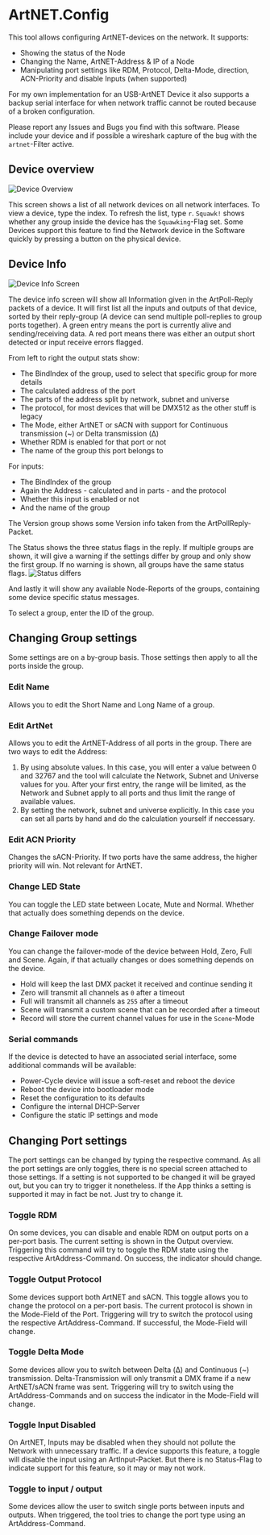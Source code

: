 # ArtNET.Config
This tool allows configuring ArtNET-devices on the network. It supports:
- Showing the status of the Node
- Changing the Name, ArtNET-Address & IP of a Node
- Manipulating port settings like RDM, Protocol, Delta-Mode, direction, ACN-Priority and disable Inputs (when supported)

For my own implementation for an USB-ArtNET Device it also supports a backup serial interface for when network traffic cannot be routed because of a broken configuration.

Please report any Issues and Bugs you find with this software. Please include your device and if possible a wireshark capture of the bug with the `artnet`-Filter active.

## Device overview
![Device Overview](/docs/overview.jpg)

This screen shows a list of all network devices on all network interfaces. To view a device, type the index. To refresh the list, type `r`. `Squawk!` shows whether any group inside the device has the `Squawking`-Flag set. Some Devices support this feature to find the Network device in the Software quickly by pressing a button on the physical device.

## Device Info
![Device Info Screen](/docs/deviceInfo.jpg)

The device info screen will show all Information given in the ArtPoll-Reply packets of a device. It will first list all the inputs and outputs of that device, sorted by their reply-group (A device can send multiple poll-replies to group ports together). A green entry means the port is currently alive and sending/receiving data. A red port means there was either an output short detected or input receive errors flagged.

From left to right the output stats show:
- The BindIndex of the group, used to select that specific group for more details
- The calculated address of the port
- The parts of the address split by network, subnet and universe
- The protocol, for most devices that will be DMX512 as the other stuff is legacy
- The Mode, either ArtNET or sACN with support for Continuous transmission (~) or Delta transmission (Δ)
- Whether RDM is enabled for that port or not
- The name of the group this port belongs to

For inputs:
- The BindIndex of the group
- Again the Address - calculated and in parts - and the protocol
- Whether this input is enabled or not
- And the name of the group

The Version group shows some Version info taken from the ArtPollReply-Packet.

The Status shows the three status flags in the reply. If multiple groups are shown, it will give a warning if the settings differ by group and only show the first group. If no warning is shown, all groups have the same status flags.
![Status differs](/docs/deviceInfo_status.jpg)

And lastly it will show any available Node-Reports of the groups, containing some device specific status messages.

To select a group, enter the ID of the group.

## Changing Group settings
Some settings are on a by-group basis. Those settings then apply to all the ports inside the group.

### Edit Name
Allows you to edit the Short Name and Long Name of a group.

### Edit ArtNet
Allows you to edit the ArtNET-Address of all ports in the group. There are two ways to edit the Address:
1. By using absolute values. In this case, you will enter a value between 0 and 32767 and the tool will calculate the Network, Subnet and Universe values for you. After your first entry, the range will be limited, as the Network and Subnet apply to all ports and thus limit the range of available values.
2. By setting the network, subnet and universe explicitly. In this case you can set all parts by hand and do the calculation yourself if neccessary.

### Edit ACN Priority
Changes the sACN-Priority. If two ports have the same address, the higher priority will win. Not relevant for ArtNET.

### Change LED State
You can toggle the LED state between Locate, Mute and Normal. Whether that actually does something depends on the device.

### Change Failover mode
You can change the failover-mode of the device between Hold, Zero, Full and Scene. Again, if that actually changes or does something depends on the device.
- Hold will keep the last DMX packet it received and continue sending it
- Zero will transmit all channels as `0` after a timeout
- Full will transmit all channels as `255` after a timeout
- Scene will transmit a custom scene that can be recorded after a timeout
- Record will store the current channel values for use in the `Scene`-Mode

### Serial commands
If the device is detected to have an associated serial interface, some additional commands will be available:
- Power-Cycle device will issue a soft-reset and reboot the device
- Reboot the device into bootloader mode
- Reset the configuration to its defaults
- Configure the internal DHCP-Server
- Configure the static IP settings and mode

## Changing Port settings
The port settings can be changed by typing the respective command. As all the port settings are only toggles, there is no special screen attached to those settings. If a setting is not supported to be changed it will be grayed out, but you can try to trigger it nonetheless. If the App thinks a setting is supported it may in fact be not. Just try to change it.

### Toggle RDM
On some devices, you can disable and enable RDM on output ports on a per-port basis. The current setting is shown in the Output overview. Triggering this command will try to toggle the RDM state using the respective ArtAddress-Command. On success, the indicator should change.

### Toggle Output Protocol
Some devices support both ArtNET and sACN. This toggle allows you to change the protocol on a per-port basis. The current protocol is shown in the Mode-Field of the Port. Triggering will try to switch the protocol using the respective ArtAddress-Command. If successful, the Mode-Field will change.

### Toggle Delta Mode
Some devices allow you to switch between Delta (Δ) and Continuous (~) transmission. Delta-Transmission will only transmit a DMX frame if a new ArtNET/sACN frame was sent. Triggering will try to switch using the ArtAddress-Commands and on success the indicator in the Mode-Field will change.

### Toggle Input Disabled
On ArtNET, Inputs may be disabled when they should not pollute the Network with unnecessary traffic. If a device supports this feature, a toggle will disable the input using an ArtInput-Packet. But there is no Status-Flag to indicate support for this feature, so it may or may not work.

### Toggle to input / output
Some devices allow the user to switch single ports between inputs and outputs. When triggered, the tool tries to change the port type using an ArtAddress-Command.